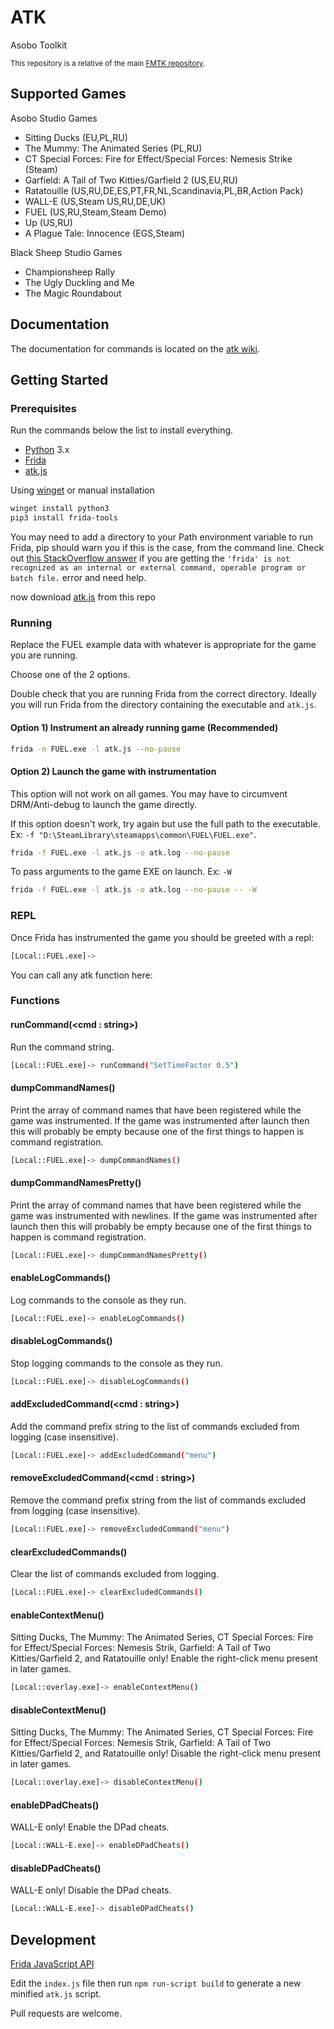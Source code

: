 # ATK

Asobo Toolkit

<sup>This repository is a relative of the main [FMTK repository](https://github.com/widberg/fmtk).</sup>

## Supported Games

Asobo Studio Games

* Sitting Ducks (EU,PL,RU)
* The Mummy: The Animated Series (PL,RU)
* CT Special Forces: Fire for Effect/Special Forces: Nemesis Strike (Steam)
* Garfield: A Tail of Two Kitties/Garfield 2 (US,EU,RU)
* Ratatouille (US,RU,DE,ES,PT,FR,NL,Scandinavia,PL,BR,Action Pack)
* WALL-E (US,Steam US,RU,DE,UK)
* FUEL (US,RU,Steam,Steam Demo)
* Up (US,RU)
* A Plague Tale: Innocence (EGS,Steam)

Black Sheep Studio Games

* Championsheep Rally
* The Ugly Duckling and Me
* The Magic Roundabout

## Documentation

The documentation for commands is located on the [atk wiki](https://github.com/widberg/atk/wiki).

## Getting Started

### Prerequisites

Run the commands below the list to install everything.

* [Python](https://www.python.org/) 3.x
* [Frida](https://github.com/frida/frida)
* [atk.js](https://raw.githubusercontent.com/widberg/atk/master/atk.js)

Using [winget](https://github.com/microsoft/winget-cli) or manual installation

```sh
winget install python3
pip3 install frida-tools
```

You may need to add a directory to your Path environment variable to run Frida, pip should warn you if this is the case, from the command line. Check out [this StackOverflow answer](https://stackoverflow.com/a/36160069/3997768) if you are getting the `'frida' is not recognized as an internal or external command, operable program or batch file.` error and need help.

now download [atk.js](https://raw.githubusercontent.com/widberg/atk/master/atk.js) from this repo

### Running

Replace the FUEL example data with whatever is appropriate for the game you are running.

Choose one of the 2 options.

Double check that you are running Frida from the correct directory. Ideally you will run Frida from the directory containing the executable and `atk.js`.

#### Option 1) Instrument an already running game (Recommended)

```sh
frida -n FUEL.exe -l atk.js --no-pause
```

#### Option 2) Launch the game with instrumentation

This option will not work on all games. You may have to circumvent DRM/Anti-debug to launch the game directly.

If this option doesn't work, try again but use the full path to the executable. Ex: `-f "D:\SteamLibrary\steamapps\common\FUEL\FUEL.exe"`.

```sh
frida -f FUEL.exe -l atk.js -o atk.log --no-pause
```

To pass arguments to the game EXE on launch. Ex: `-W`

```sh
frida -f FUEL.exe -l atk.js -o atk.log --no-pause -- -W
```

### REPL

Once Frida has instrumented the game you should be greeted with a repl:

```sh
[Local::FUEL.exe]->
```

You can call any atk function here:

### Functions

#### runCommand(\<cmd : string\>)

Run the command string.

```sh
[Local::FUEL.exe]-> runCommand("SetTimeFactor 0.5")
```

#### dumpCommandNames()

Print the array of command names that have been registered while the game was instrumented. If the game was instrumented after launch then this will probably be empty because one of the first things to happen is command registration.

```sh
[Local::FUEL.exe]-> dumpCommandNames()
```

#### dumpCommandNamesPretty()

Print the array of command names that have been registered while the game was instrumented with newlines. If the game was instrumented after launch then this will probably be empty because one of the first things to happen is command registration.

```sh
[Local::FUEL.exe]-> dumpCommandNamesPretty()
```


#### enableLogCommands()

Log commands to the console as they run.

```sh
[Local::FUEL.exe]-> enableLogCommands()
```

#### disableLogCommands()

Stop logging commands to the console as they run.

```sh
[Local::FUEL.exe]-> disableLogCommands()
```

#### addExcludedCommand(\<cmd : string\>)

Add the command prefix string to the list of commands excluded from logging (case insensitive).

```sh
[Local::FUEL.exe]-> addExcludedCommand("menu")
```

#### removeExcludedCommand(\<cmd : string\>)

Remove the command prefix string from the list of commands excluded from logging (case insensitive).

```sh
[Local::FUEL.exe]-> removeExcludedCommand("menu")
```

#### clearExcludedCommands()

Clear the list of commands excluded from logging.

```sh
[Local::FUEL.exe]-> clearExcludedCommands()
```

#### enableContextMenu()

Sitting Ducks, The Mummy: The Animated Series, CT Special Forces: Fire for Effect/Special Forces: Nemesis Strik, Garfield: A Tail of Two Kitties/Garfield 2, and Ratatouille only! Enable the right-click menu present in later games.

```sh
[Local::overlay.exe]-> enableContextMenu()
```

#### disableContextMenu()

Sitting Ducks, The Mummy: The Animated Series, CT Special Forces: Fire for Effect/Special Forces: Nemesis Strik, Garfield: A Tail of Two Kitties/Garfield 2, and Ratatouille only! Disable the right-click menu present in later games.

```sh
[Local::overlay.exe]-> disableContextMenu()
```

#### enableDPadCheats()

WALL-E only! Enable the DPad cheats.

```sh
[Local::WALL-E.exe]-> enableDPadCheats()
```

#### disableDPadCheats()

WALL-E only! Disable the DPad cheats.

```sh
[Local::WALL-E.exe]-> disableDPadCheats()
```

## Development

[Frida JavaScript API](https://frida.re/docs/javascript-api/)

Edit the `index.js` file then run `npm run-script build` to generate a new minified `atk.js` script.

Pull requests are welcome.
